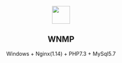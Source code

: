 <p align="center" class="has-mb-6">
<img class="not-gallery-item" height="48" src="https://vitan.me/images/vitan.png">
<br>
<h2 align="center">WNMP</h2>
<p align="center">Windows + Nginx(1.14) + PHP7.3 + MySql5.7</p>
</p>

